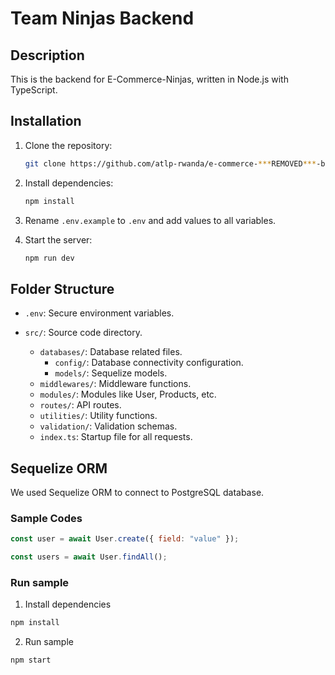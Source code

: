 # Team Ninjas Backend

## Description

This is the backend for E-Commerce-Ninjas, written in Node.js with TypeScript.

## Installation

1. Clone the repository:

   ```sh
   git clone https://github.com/atlp-rwanda/e-commerce-***REMOVED***-bn.git
   ```

2. Install dependencies:

   ```sh
   npm install
   ```

3. Rename `.env.example` to `.env` and add values to all variables.

4. Start the server:
   ```sh
   npm run dev
   ```

## Folder Structure

- `.env`: Secure environment variables.
- `src/`: Source code directory.

  - `databases/`: Database related files.
    - `config/`: Database connectivity configuration.
    - `models/`: Sequelize models.
  - `middlewares/`: Middleware functions.
  - `modules/`: Modules like User, Products, etc.
  - `routes/`: API routes.
  - `utilities/`: Utility functions.
  - `validation/`: Validation schemas.
  - `index.ts`: Startup file for all requests.

## Sequelize ORM

We used Sequelize ORM to connect to PostgreSQL database.

### Sample Codes

```javascript
const user = await User.create({ field: "value" });
```

```javascript
const users = await User.findAll();
```

### Run sample

1. Install dependencies

```bash
npm install
```

2. Run sample

```bash
npm start
```
